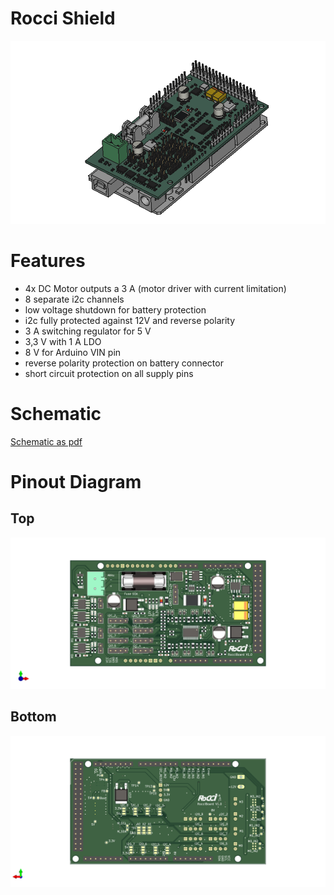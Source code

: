 # Rocci Shield

![](documentation/3dimage.png)

# Features

* 4x DC Motor outputs a 3 A (motor driver with current limitation)
* 8 separate i2c channels
* low voltage shutdown for battery protection
* i2c fully protected against 12V and reverse polarity
* 3 A switching regulator for 5 V
* 3,3 V with 1 A LDO
* 8 V for Arduino VIN pin
* reverse polarity protection on battery connector
* short circuit protection on all supply pins

# Schematic

[Schematic as pdf](documentation/RocciShield.pdf)

# Pinout Diagram

## Top

![](documentation/RocciShield.png)

## Bottom

![](documentation/RocciShield_Pinout_Bottom.png)

